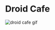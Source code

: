 # Droid Cafe


![droid cafe gif](https://user-images.githubusercontent.com/46137894/55881256-0a885280-5bc2-11e9-95bc-5c2a4dd36a00.gif)

